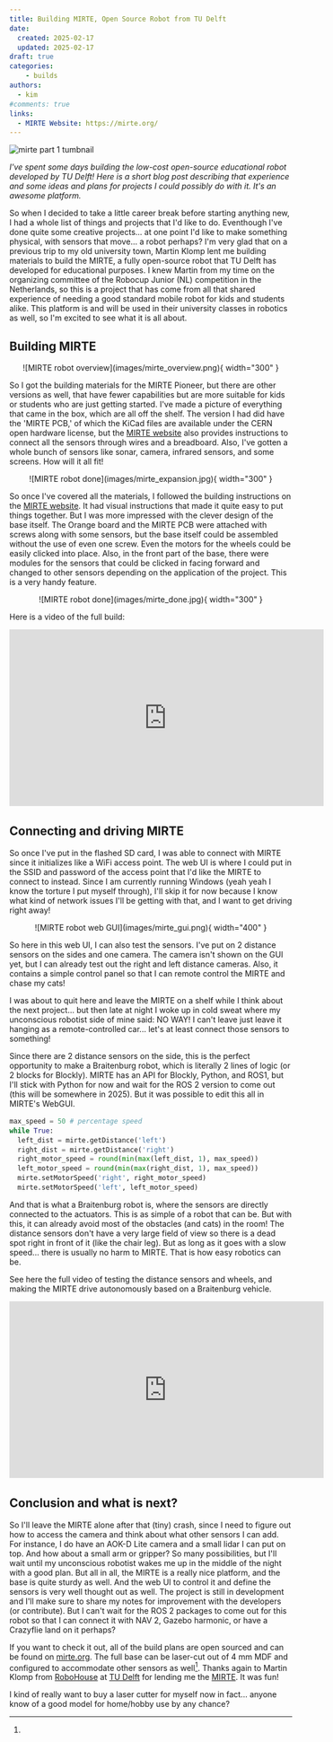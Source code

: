 ```yaml
---
title: Building MIRTE, Open Source Robot from TU Delft
date:
  created: 2025-02-17
  updated: 2025-02-17
draft: true
categories: 
    - builds
authors:
  - kim
#comments: true
links:
  - MIRTE Website: https://mirte.org/
---
```


<script data-goatcounter="https://knmcguire.goatcounter.com/count"
async src="//gc.zgo.at/count.js"></script>

<p><img alt="mirte part 1 tumbnail" src="https://knmcguire.github.io/blog/images/mirte_done.jpg" width="100" /></p>

_I've spent some days building the low-cost open-source educational robot developed by TU Delft! Here is a short blog post describing that experience and some ideas and plans for projects I could possibly do with it. It's an awesome platform._

<!-- more -->

So when I decided to take a little career break before starting anything new, I had a whole list of things and projects that I'd like to do. 
Eventhough I've done quite some creative projects... at one point I'd like to make something physical, with sensors that move... a robot perhaps?
I'm very glad that on a previous trip to my old university town, Martin Klomp lent me building materials to build the MIRTE, a fully open-source robot that TU Delft has developed for educational purposes.
I knew Martin from my time on the organizing committee of the Robocup Junior (NL) competition in the Netherlands, so this is a project that has come from all that shared experience of needing a good standard mobile robot for kids and students alike.
This platform is and will be used in their university classes in robotics as well, so I'm excited to see what it is all about.

## Building  MIRTE

<center>![MIRTE robot overview](images/mirte_overview.png){ width="300" }</center>

So I got the building materials for the MIRTE Pioneer, but there are other versions as well, that have fewer capabilities but are more suitable for kids or students who are just getting started.
I've made a picture of everything that came in the box, which are all off the shelf.
The version I had did have the 'MIRTE PCB,' of which the KiCad files are available under the CERN open hardware license, but the [MIRTE website](https://mirte.org/) also provides instructions to connect all the sensors through wires and a breadboard. Also, I've gotten a whole bunch of sensors like sonar, camera, infrared sensors, and some screens. How will it all fit!

<center>![MIRTE robot done](images/mirte_expansion.jpg){ width="300" }</center>

So once I've covered all the materials, I followed the building instructions on the [MIRTE website](https://mirte.org/).
It had visual instructions that made it quite easy to put things together. But I was more impressed with the clever design of the base itself.
The Orange board and the MIRTE PCB were attached with screws along with some sensors, but the base itself could be assembled without the use of even one screw.
Even the motors for the wheels could be easily clicked into place.
Also, in the front part of the base, there were modules for the sensors that could be clicked in facing forward and changed to other sensors depending on the application of the project.
This is a very handy feature.

<center>![MIRTE robot done](images/mirte_done.jpg){ width="300" }</center>

Here is a video of the full build:

<center><iframe width="560" height="315" src="https://www.youtube.com/embed/JcqcggjcqF8?si=GLnWwj4mbfMycYdx" title="YouTube video player" frameborder="0" allow="accelerometer; autoplay; clipboard-write; encrypted-media; gyroscope; picture-in-picture; web-share" referrerpolicy="strict-origin-when-cross-origin" allowfullscreen></iframe></center>

## Connecting and driving MIRTE

So once I've put in the flashed SD card, I was able to connect with MIRTE since it initializes like a WiFi access point. The web UI is where I could put in the SSID and password of the access point that I'd like the MIRTE to connect to instead. Since I am currently running Windows (yeah yeah I know the torture I put myself through), I'll skip it for now because I know what kind of network issues I'll be getting with that, and I want to get driving right away!

<center>![MIRTE robot web GUI](images/mirte_gui.png){ width="400" }</center>

So here in this web UI, I can also test the sensors. I've put on 2 distance sensors on the sides and one camera. The camera isn't shown on the GUI yet, but I can already test out the right and left distance cameras. Also, it contains a simple control panel so that I can remote control the MIRTE and chase my cats!

I was about to quit here and leave the MIRTE on a shelf while I think about the next project... but then late at night I woke up in cold sweat where my unconscious robotist side of mine said: NO WAY! I can't leave just leave it hanging as a remote-controlled car... let's at least connect those sensors to something! 

Since there are 2 distance sensors on the side, this is the perfect opportunity to make a Braitenburg robot, which is literally 2 lines of logic (or 2 blocks for Blockly).
MIRTE has an API for Blockly, Python, and ROS1, but I'll stick with Python for now and wait for the ROS 2 version to come out (this will be somewhere in 2025).
But it was possible to edit this all in MIRTE's WebGUI.

```python
max_speed = 50 # percentage speed
while True:
  left_dist = mirte.getDistance('left')
  right_dist = mirte.getDistance('right')
  right_motor_speed = round(min(max(left_dist, 1), max_speed))
  left_motor_speed = round(min(max(right_dist, 1), max_speed))
  mirte.setMotorSpeed('right', right_motor_speed)
  mirte.setMotorSpeed('left', left_motor_speed)
```

And that is what a Braitenburg robot is, where the sensors are directly connected to the actuators. This is as simple of a robot that can be. But with this, it can already avoid most of the obstacles (and cats) in the room!
 The distance sensors don't have a very large field of view so there is a dead spot right in front of it (like the chair leg). But as long as it goes with a slow speed... there is usually no harm to MIRTE. That is how easy robotics can be.

See here the full video of testing the distance sensors and wheels, and making the MIRTE drive autonomously based on a Braitenburg vehicle.

<center><iframe width="560" height="315" src="https://www.youtube.com/embed/CBb7-vnnBmc?si=iLKSgSTNvPmbG5Hd" title="YouTube video player" frameborder="0" allow="accelerometer; autoplay; clipboard-write; encrypted-media; gyroscope; picture-in-picture; web-share" referrerpolicy="strict-origin-when-cross-origin" allowfullscreen></iframe></center>

## Conclusion and what is next?
So I'll leave the MIRTE alone after that (tiny) crash, since I need to figure out how to access the camera and think about what other sensors I can add.
For instance, I do have an AOK-D Lite camera and a small lidar I can put on top.
And how about a small arm or gripper? So many possibilities, but I'll wait until my unconscious robotist wakes me up in the middle of the night with a good plan. 
But all in all, the MIRTE is a really nice platform, and the base is quite sturdy as well. 
And the web UI to control it and define the sensors is very well thought out as well. 
The project is still in development and I'll make sure to share my notes for improvement with the developers (or contribute). 
But I can't wait for the ROS 2 packages to come out for this robot so that I can connect it with NAV 2, Gazebo harmonic, or have a Crazyflie land on it perhaps?

If you want to check it out, all of the build plans are open sourced and can be found on [mirte.org](https://mirte.org/).
The full base can be laser-cut out of 4 mm MDF and configured to accommodate other sensors as well[^1]. 
Thanks again to Martin Klomp from [RoboHouse](https://robohouse.nl/) at [TU Delft](https://www.tudelft.nl/) for lending me the [MIRTE](https://mirte.org/). It was fun!

[^1]: 
  I kind of really want to buy a laser cutter for myself now in fact... anyone know of a good model for home/hobby use by any chance? 